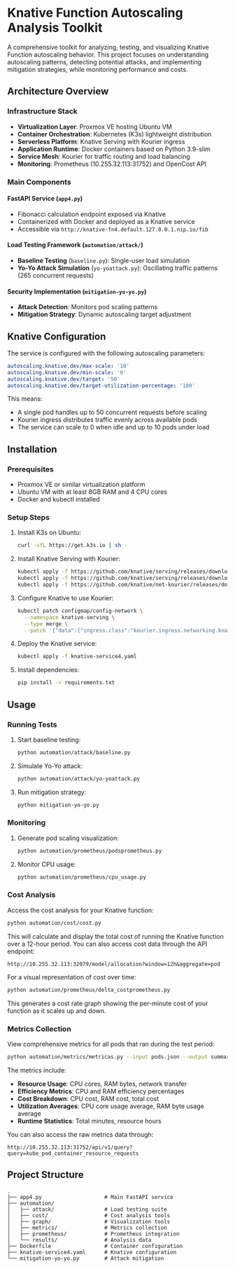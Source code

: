 # Knative Function Autoscaling Analysis Toolkit

A comprehensive toolkit for analyzing, testing, and visualizing Knative Function autoscaling behavior. This project focuses on understanding autoscaling patterns, detecting potential attacks, and implementing mitigation strategies, while monitoring performance and costs.

## Architecture Overview

### Infrastructure Stack

- **Virtualization Layer**: Proxmox VE hosting Ubuntu VM
- **Container Orchestration**: Kubernetes (K3s) lightweight distribution
- **Serverless Platform**: Knative Serving with Kourier ingress
- **Application Runtime**: Docker containers based on Python 3.9-slim
- **Service Mesh**: Kourier for traffic routing and load balancing
- **Monitoring**: Prometheus (10.255.32.113:31752) and OpenCost API

### Main Components

#### FastAPI Service (`app4.py`)
- Fibonacci calculation endpoint exposed via Knative
- Containerized with Docker and deployed as a Knative service
- Accessible via `http://knative-fn4.default.127.0.0.1.nip.io/fib`

#### Load Testing Framework (`automation/attack/`)
- **Baseline Testing** (`baseline.py`): Single-user load simulation
- **Yo-Yo Attack Simulation** (`yo-yoattack.py`): Oscillating traffic patterns (265 concurrent requests)

#### Security Implementation (`mitigation-yo-yo.py`)
- **Attack Detection**: Monitors pod scaling patterns
- **Mitigation Strategy**: Dynamic autoscaling target adjustment

## Knative Configuration

The service is configured with the following autoscaling parameters:

```yaml
autoscaling.knative.dev/max-scale: '10'
autoscaling.knative.dev/min-scale: '0'
autoscaling.knative.dev/target: '50'
autoscaling.knative.dev/target-utilization-percentage: '100'
```

This means:
- A single pod handles up to 50 concurrent requests before scaling
- Kourier ingress distributes traffic evenly across available pods
- The service can scale to 0 when idle and up to 10 pods under load

## Installation

### Prerequisites
- Proxmox VE or similar virtualization platform
- Ubuntu VM with at least 8GB RAM and 4 CPU cores
- Docker and kubectl installed

### Setup Steps

1. Install K3s on Ubuntu:
   ```bash
   curl -sfL https://get.k3s.io | sh -
   ```

2. Install Knative Serving with Kourier:
   ```bash
   kubectl apply -f https://github.com/knative/serving/releases/download/knative-v1.12.0/serving-crds.yaml
   kubectl apply -f https://github.com/knative/serving/releases/download/knative-v1.12.0/serving-core.yaml
   kubectl apply -f https://github.com/knative/net-kourier/releases/download/knative-v1.12.0/kourier.yaml
   ```

3. Configure Knative to use Kourier:
   ```bash
   kubectl patch configmap/config-network \
     --namespace knative-serving \
     --type merge \
     --patch '{"data":{"ingress.class":"kourier.ingress.networking.knative.dev"}}'
   ```

4. Deploy the Knative service:
   ```bash
   kubectl apply -f knative-service4.yaml
   ```

5. Install dependencies:
   ```bash
   pip install -r requirements.txt
   ```

## Usage

### Running Tests

1. Start baseline testing:
   ```bash
   python automation/attack/baseline.py
   ```

2. Simulate Yo-Yo attack:
   ```bash
   python automation/attack/yo-yoattack.py
   ```

3. Run mitigation strategy:
   ```bash
   python mitigation-yo-yo.py
   ```

### Monitoring

1. Generate pod scaling visualization:
   ```bash
   python automation/prometheus/podsprometheus.py
   ```

2. Monitor CPU usage:
   ```bash
   python automation/prometheus/cpu_usage.py
   ```

### Cost Analysis

Access the cost analysis for your Knative function:

```bash
python automation/cost/cost.py
```

This will calculate and display the total cost of running the Knative function over a 12-hour period. You can also access cost data through the API endpoint:

```
http://10.255.32.113:32079/model/allocation?window=12h&aggregate=pod
```

For a visual representation of cost over time:

```bash
python automation/prometheus/delta_costprometheus.py
```

This generates a cost rate graph showing the per-minute cost of your function as it scales up and down.

### Metrics Collection

View comprehensive metrics for all pods that ran during the test period:

```bash
python automation/metrics/metricas.py --input pods.json --output summary.txt
```

The metrics include:
- **Resource Usage**: CPU cores, RAM bytes, network transfer
- **Efficiency Metrics**: CPU and RAM efficiency percentages
- **Cost Breakdown**: CPU cost, RAM cost, total cost
- **Utilization Averages**: CPU core usage average, RAM byte usage average
- **Runtime Statistics**: Total minutes, resource hours

You can also access the raw metrics data through:

```
http://10.255.32.113:31752/api/v1/query?query=kube_pod_container_resource_requests
```

## Project Structure
```
.
├── app4.py                    # Main FastAPI service
├── automation/
│   ├── attack/                # Load testing suite
│   ├── cost/                  # Cost analysis tools
│   ├── graph/                 # Visualization tools
│   ├── metrics/               # Metrics collection
│   ├── prometheus/            # Prometheus integration
│   └── results/               # Analysis data
├── Dockerfile                 # Container configuration
├── knative-service4.yaml      # Knative configuration
└── mitigation-yo-yo.py        # Attack mitigation
```
